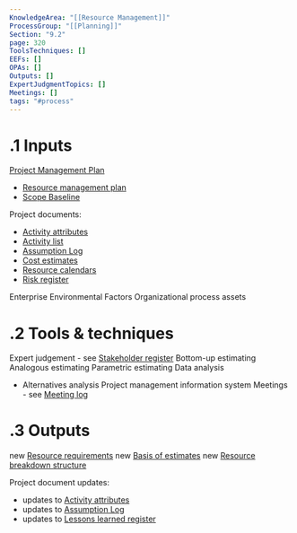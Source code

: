 ```yaml
---
KnowledgeArea: "[[Resource Management]]"
ProcessGroup: "[[Planning]]"
Section: "9.2"
page: 320
ToolsTechniques: []
EEFs: []
OPAs: []
Outputs: []
ExpertJudgmentTopics: []
Meetings: []
tags: "#process"
---
```

# .1 Inputs

[Project Management Plan](Project%20Management%20Plan.md)
* [Resource management plan](Resource%20management%20plan.md)
* [Scope Baseline](Scope%20Baseline.md)

Project documents:
* [Activity attributes](Activity%20attributes.md)
* [Activity list](Activity%20list.md)
* [Assumption Log](Assumption%20Log.md)
* [Cost estimates](Cost%20estimates.md)
* [Resource calendars](Resource%20calendars.md)
* [Risk register](Risk%20register.md)

Enterprise Environmental Factors
Organizational process assets

# .2 Tools & techniques
Expert judgement - see [Stakeholder register](Stakeholder%20register.md)
Bottom-up estimating
Analogous estimating
Parametric estimating
Data analysis
* Alternatives analysis
Project management information system
Meetings - see [Meeting log](Meeting%20log.md)

# .3 Outputs
new [Resource requirements](Resource%20requirements.md)
new [Basis of estimates](Basis%20of%20estimates.md)
new [Resource breakdown structure](Resource%20breakdown%20structure.md)

Project document updates:
* updates to [Activity attributes](Activity%20attributes.md)
* updates to [Assumption Log](Assumption%20Log.md)
* updates to [Lessons learned register](Lessons%20learned%20register.md)


